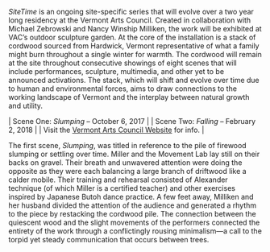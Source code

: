 *SiteTime* is an ongoing site-specific series that will evolve over a two year long residency at the Vermont Arts Council. Created in collaboration with Michael Zebrowski and Nancy Winship Milliken, the work will be exhibited at VAC’s outdoor sculpture garden. At the core of the installation is a stack of cordwood sourced from Hardwick, Vermont representative of what a family might burn throughout a single winter for warmth. The cordwood will remain at the site throughout consecutive showings of eight scenes that will include performances, sculpture, multimedia, and other yet to be announced activations. The stack, which will shift and evolve over time due to human and environmental forces, aims to draw connections to the working landscape of Vermont and the interplay between natural growth and utility.


| Scene One: *Slumping* – October 6, 2017  |
| Scene Two: *Falling* – February 2, 2018  |
| Visit the [Vermont Arts Council Website](http://www.vermontartscouncil.org/about-us/sculpture-garden/SiteTime-events) for info. |


The first scene, *Slumping*, was titled in reference to the pile of firewood slumping or settling over time. Miller and the Movement Lab lay still on their backs on gravel. Their breath and unwavered attention were doing the opposite as they were each balancing a large branch of driftwood like a calder mobile. Their training and rehearsal consisted of Alexander technique (of which Miller is a certified teacher) and other exercises inspired by Japanese Butoh dance practice. A few feet away, Milliken and her husband divided the attention of the audience and generated a rhythm to the piece by restacking the cordwood pile. The connection between the quiescent wood and the slight movements of the performers connected the entirety of the work through a conflictingly rousing minimalism—a call to the torpid yet steady communication that occurs between trees.